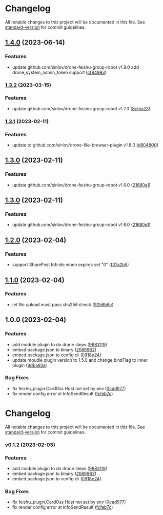 # Changelog

All notable changes to this project will be documented in this file. See [standard-version](https://github.com/conventional-changelog/standard-version) for commit guidelines.

## [1.4.0](https://github.com/sinlov/drone-feishu-robot-oss/compare/v1.3.2...v1.4.0) (2023-06-14)


### Features

* update github.com/sinlov/drone-feishu-group-robot v1.9.0 add drone_system_admin_token support ([cf84993](https://github.com/sinlov/drone-feishu-robot-oss/commit/cf8499389113176b63ad99300febf446e3e9eb15))

### [1.3.2](https://github.com/sinlov/drone-feishu-robot-oss/compare/v1.3.1...v1.3.2) (2023-03-15)


### Features

* update github.com/sinlov/drone-feishu-group-robot v1.7.0 ([8cfea23](https://github.com/sinlov/drone-feishu-robot-oss/commit/8cfea23c6c6a0fd6b8c23a028b29f5cec295b9d4))

### [1.3.1](https://github.com/sinlov/drone-feishu-robot-oss/compare/v1.3.0...v1.3.1) (2023-02-11)


### Features

* update to github.com/sinlov/drone-file-browser-plugin v1.8.0 ([d804800](https://github.com/sinlov/drone-feishu-robot-oss/commit/d804800eabca5145d9fd67482b7efaa33deb3321))

## [1.3.0](https://github.com/sinlov/drone-feishu-robot-oss/compare/v1.2.0...v1.3.0) (2023-02-11)


### Features

* update github.com/sinlov/drone-feishu-group-robot v1.6.0 ([21680e1](https://github.com/sinlov/drone-feishu-robot-oss/commit/21680e108c08bb9e8a2688249fa73b68074bc1d6))

## [1.3.0](https://github.com/sinlov/drone-feishu-robot-oss/compare/v1.2.0...v1.3.0) (2023-02-11)


### Features

* update github.com/sinlov/drone-feishu-group-robot v1.6.0 ([21680e1](https://github.com/sinlov/drone-feishu-robot-oss/commit/21680e108c08bb9e8a2688249fa73b68074bc1d6))

## [1.2.0](https://github.com/sinlov/drone-feishu-robot-oss/compare/v1.1.0...v1.2.0) (2023-02-04)


### Features

* support SharePost Infinite when expires set "0" ([f37a2b5](https://github.com/sinlov/drone-feishu-robot-oss/commit/f37a2b59617fa0c0aa5b52314ff223bf75b4ee5b))

## [1.1.0](https://github.com/sinlov/drone-feishu-robot-oss/compare/v1.0.0...v1.1.0) (2023-02-04)


### Features

* let file upload must pass sha256 check ([9256b6c](https://github.com/sinlov/drone-feishu-robot-oss/commit/9256b6ce5283d6ff9b14502de06e27d2b9c869f8))

## 1.0.0 (2023-02-04)


### Features

* add module plugin to do drone steps ([98831f9](https://github.com/sinlov/drone-feishu-robot-oss/commit/98831f91212f81f5bdcbed0747c15fcf84a94cf7))
* embed package.json to binary ([2069962](https://github.com/sinlov/drone-feishu-robot-oss/commit/2069962c9ab8cc0fbf08869c84855ba856de2872))
* embed package.json to config cli ([0918e24](https://github.com/sinlov/drone-feishu-robot-oss/commit/0918e24e5ef4e4e2d551ca08bd82a38292dc5dbf))
* update moudle plugin version to 1.5.0 and change bindFlag to inner plugin ([8dba93a](https://github.com/sinlov/drone-feishu-robot-oss/commit/8dba93a967bc991d61531dd581177a2862d1247b))


### Bug Fixes

* fix feishu_plugin.CardOss Host not set by env ([0cad977](https://github.com/sinlov/drone-feishu-robot-oss/commit/0cad977071380abafa4023be7827aae1afb17314))
* fix render config error at InfoSendResult ([fcfeb7c](https://github.com/sinlov/drone-feishu-robot-oss/commit/fcfeb7c3fe7e0f8f0dda278221801f04c5277066))

# Changelog

All notable changes to this project will be documented in this file. See [standard-version](https://github.com/conventional-changelog/standard-version) for commit guidelines.

### v0.1.2 (2023-02-03)


### Features

* add module plugin to do drone steps ([98831f9](https://github.com/sinlov/drone-feishu-robot-oss/commit/98831f91212f81f5bdcbed0747c15fcf84a94cf7))
* embed package.json to binary ([2069962](https://github.com/sinlov/drone-feishu-robot-oss/commit/2069962c9ab8cc0fbf08869c84855ba856de2872))
* embed package.json to config cli ([0918e24](https://github.com/sinlov/drone-feishu-robot-oss/commit/0918e24e5ef4e4e2d551ca08bd82a38292dc5dbf))


### Bug Fixes

* fix feishu_plugin.CardOss Host not set by env ([0cad977](https://github.com/sinlov/drone-feishu-robot-oss/commit/0cad977071380abafa4023be7827aae1afb17314))
* fix render config error at InfoSendResult ([fcfeb7c](https://github.com/sinlov/drone-feishu-robot-oss/commit/fcfeb7c3fe7e0f8f0dda278221801f04c5277066))

